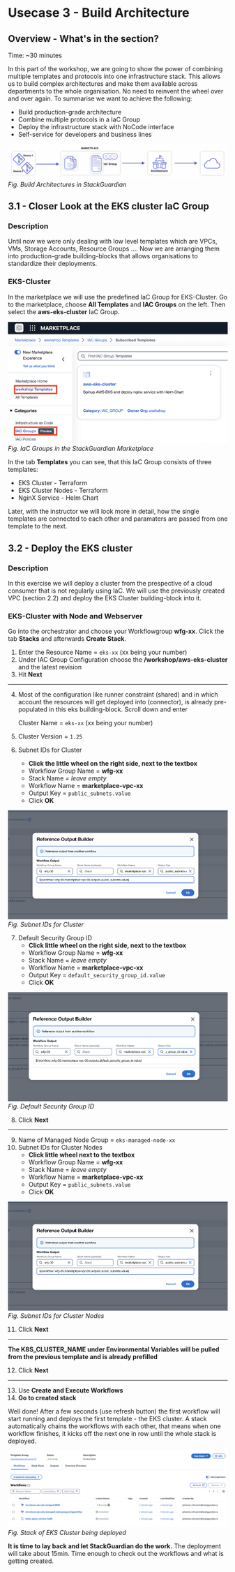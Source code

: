 # Usecase 3 - Build Architecture

## Overview - What's in the section?
Time: ~30 minutes  

In this part of the workshop, we are going to show the power of combining multiple templates and protocols into one infrastructure stack. This allows us to build complex architectures and make them available across departments to the whole organisation. No need to reinvent the wheel over and over again. 
To summarise we want to achieve the following:

* Build production-grade architecture
* Combine multiple protocols in a IaC Group
* Deploy the infrastructure stack with NoCode interface
* Self-service for developers and business lines

![Usecase 3](image/usecase3.png)
_Fig. Build Architectures in StackGuardian_

## 3.1 - Closer Look at the EKS cluster IaC Group
### Description
Until now we were only dealing with low level templates which are VPCs, VMs, Storage Accounts, Resource Groups .... Now we are arranging them into production-grade building-blocks that allows organisations to standardize their deployments. 

### EKS-Cluster
In the marketplace we will use the predefined IaC Group for EKS-Cluster. Go to the marketplace, choose **All Templates** and **IAC Groups** on the left. Then select the **aws-eks-cluster** IaC Group. 

![IaC Group](image/iac-group.png)  
_Fig. IaC Groups in the StackGuardian Marketplace_   

In the tab **Templates** you can see, that this IaC Group consists of three templates: 
* EKS Cluster - Terraform
* EKS Cluster Nodes - Terraform
* NginX Service - Helm Chart

Later, with the instructor we will look more in detail, how the single templates are connected to each other and paramaters are passed from one template to the next.

## 3.2 - Deploy the EKS cluster 
### Description
In this exercise we will deploy a cluster from the prespective of a cloud consumer that is not regularly using IaC. 
We will use the previously created VPC (section 2.2) and deploy the EKS Cluster building-block into it. 


### EKS-Cluster with Node and Webserver
Go into the orchestrator and choose your Workflowgroup **wfg-xx**.
Click the tab **Stacks** and afterwards **Create Stack**.

1. Enter the Resource Name = ``eks-xx`` (xx being your number)
2. Under IAC Group Configuration choose the **/workshop/aws-eks-cluster** and the latest revision
3. Hit **Next**
---
4. Most of the configuration like runner constraint (shared) and in which account the resources will get deployed into (connector), is already pre-populated in this eks building-block. Scroll down and enter 

   Cluster Name = ``eks-xx`` (xx being your number) 
5. Cluster Version = ``1.25``
6. Subnet IDs for Cluster 
    * **Click the little wheel on the right side, next to the textbox**
    * Workflow Group Name = **wfg-xx**
    * Stack Name = _leave empty_
    * Workflow Name = **marketplace-vpc-xx**
    * Output Key = ``public_subnets.value``
    * Click **OK**

![Subnet IDs](image/public-subnets.png)
_Fig. Subnet IDs for Cluster_

7. Default Security Group ID
    * **Click little wheel on the right side, next to the textbox**
    * Workflow Group Name = **wfg-xx**
    * Stack Name = _leave empty_
    * Workflow Name = **marketplace-vpc-xx**
    * Output Key = ``default_security_group_id.value``
    * Click **OK**

![Default Security Group ID ](image/security-group.png)
_Fig. Default Security Group ID_

8. Click **Next**
---

9. Name of Managed Node Group = ``eks-managed-node-xx`` 
10. Subnet IDs for Cluster Nodes
    * **Click little wheel next to the textbox**
    * Workflow Group Name = **wfg-xx**
    * Stack Name = _leave empty_
    * Workflow Name = **marketplace-vpc-xx**
    * Output Key = ``public_subnets.value``
    * Click **OK**

![Subnet IDs](image/public-subnets.png)
_Fig. Subnet IDs for Cluster Nodes_


11. Click **Next**
---

**The K8S_CLUSTER_NAME under Environmental Variables will be pulled from the previous template and is already prefilled**

12. Click **Next**
---

13. Use **Create and Execute Workflows**
14. **Go to created stack**

Well done! After a few seconds (use refresh button) the first workflow will start running and deploys the first template - the EKS cluster. 
A stack automatically chains the workflows with each other, that means when one workflow finishes, it kicks off the next one in row until the whole stack is deployed. 

![Stack Deploy](image/stack-deploy.png)
_Fig. Stack of EKS Cluster being deployed_


**It is time to lay back and let StackGuardian do the work.**
The deployment will take about 15min. Time enough to check out the workflows and what is getting created.
